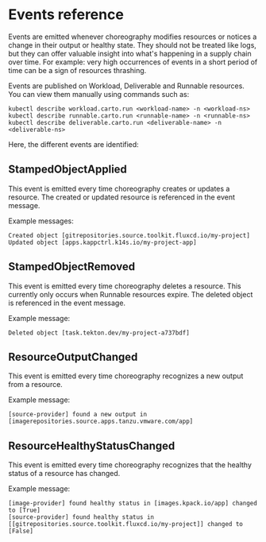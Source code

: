 # Events reference

Events are emitted whenever choreography modifies resources or notices a change in their output or healthy state. They
should not be treated like logs, but they can offer valuable insight into what's happening in a supply chain over time.
For example: very high occurrences of events in a short period of time can be a sign of resources thrashing.

Events are published on Workload, Deliverable and Runnable resources. You can view them manually using commands such as:

```console
kubectl describe workload.carto.run <workload-name> -n <workload-ns>
kubectl describe runnable.carto.run <runnable-name> -n <runnable-ns>
kubectl describe deliverable.carto.run <deliverable-name> -n <deliverable-ns>
```

Here, the different events are identified:

## StampedObjectApplied

This event is emitted every time choreography creates or updates a resource. The created or updated resource is
referenced in the event message.

Example messages:
```
Created object [gitrepositories.source.toolkit.fluxcd.io/my-project]
Updated object [apps.kappctrl.k14s.io/my-project-app]
```

## StampedObjectRemoved

This event is emitted every time choreography deletes a resource. This currently only occurs when Runnable resources
expire. The deleted object is referenced in the event message.

Example message:
```
Deleted object [task.tekton.dev/my-project-a737bdf]
```

## ResourceOutputChanged

This event is emitted every time choreography recognizes a new output from a resource.

Example message:
```
[source-provider] found a new output in [imagerepositories.source.apps.tanzu.vmware.com/app]
```

## ResourceHealthyStatusChanged

This event is emitted every time choreography recognizes that the healthy status of a resource has changed.

Example message:
```
[image-provider] found healthy status in [images.kpack.io/app] changed to [True]
[source-provider] found healthy status in [[gitrepositories.source.toolkit.fluxcd.io/my-project]] changed to [False]
```
